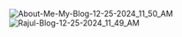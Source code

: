 ![About-Me-My-Blog-12-25-2024_11_50_AM](https://github.com/user-attachments/assets/759a62a6-02f7-4e77-80ca-fc3a357fd96e)
![Rajul-Blog-12-25-2024_11_49_AM](https://github.com/user-attachments/assets/2a42731a-278a-4caf-820e-5bd88b6279b6)
